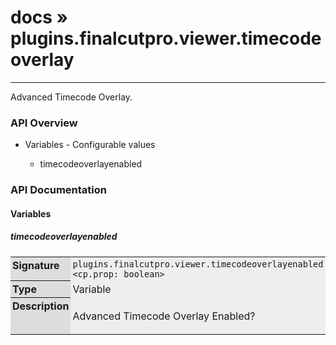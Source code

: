 # [docs](index.md) » plugins.finalcutpro.viewer.timecodeoverlay
---

Advanced Timecode Overlay.

<style type="text/css">
	a { text-decoration: none; }
	a:hover { text-decoration: underline; }
	th { background-color: #DDDDDD; vertical-align: top; padding: 3px; }
	td { width: 100%; background-color: #EEEEEE; vertical-align: top; padding: 3px; }
	table { width: 100% ; border: 1px solid #0; text-align: left; }
	section > table table td { width: 0; }
</style>
<link rel="stylesheet" href="../../css/docs.css" type="text/css" media="screen" />
<h3>API Overview</h3>
<ul>
<li>Variables - Configurable values</li>
  <ul>
	<li><a href="#timecodeoverlayenabled">timecodeoverlayenabled</a></li>
  </ul>
</ul>
<h3>API Documentation</h3>
<h4 class="documentation-section">Variables</h4>
  <section id="timecodeoverlayenabled">
	<h5><a href="#timecodeoverlayenabled">timecodeoverlayenabled</a></h5>
	<table>
	  <tr>
		<th>Signature</th>
		<td><code>plugins.finalcutpro.viewer.timecodeoverlayenabled &lt;cp.prop: boolean&gt;</code></td>
	  </tr>
	  <tr>
		<th>Type</th>
		<td>Variable</td>
	  </tr>
	  <tr>
		<th>Description</th>
		<td><p>Advanced Timecode Overlay Enabled?</p>
</td>
	  </tr>
	</table>
  </section>
